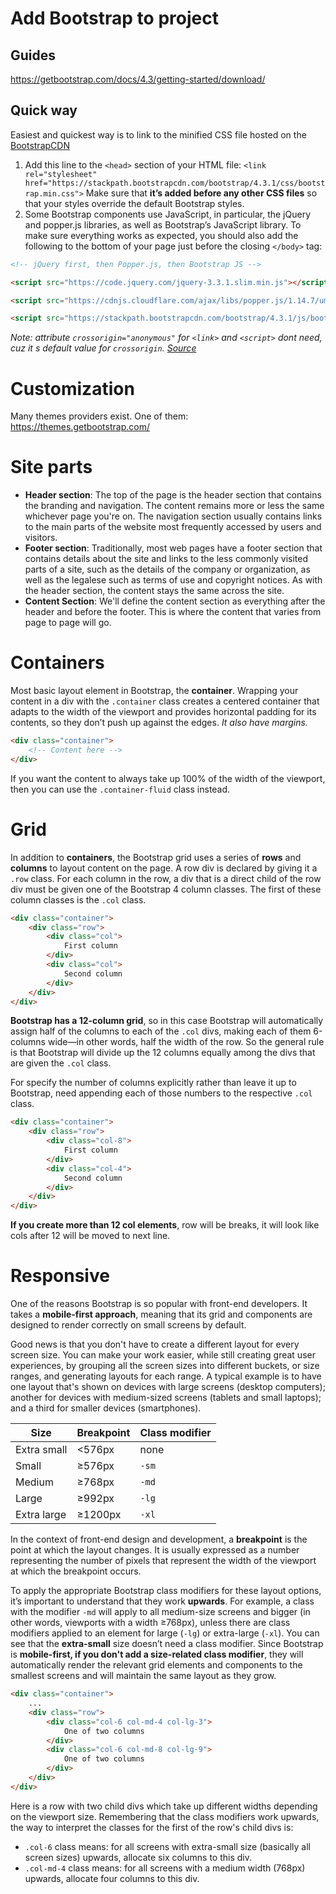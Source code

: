 # Add Bootstrap to project
## Guides 
https://getbootstrap.com/docs/4.3/getting-started/download/

## Quick way
Easiest and quickest way is to link to the minified CSS file hosted on the [BootstrapCDN](https://www.bootstrapcdn.com/)

1. Add this line to the  `<head>`  section of your HTML file: `<link rel="stylesheet" href="https://stackpath.bootstrapcdn.com/bootstrap/4.3.1/css/bootstrap.min.css">` Make sure that **it’s added before any other CSS files** so that your styles override the default Bootstrap styles.
2. Some Bootstrap components use JavaScript, in particular, the jQuery and popper.js libraries, as well as Bootstrap’s JavaScript library. To make sure everything works as expected, you should also add the following to the bottom of your page just before the closing  `</body>`  tag:
```html
<!-- jQuery first, then Popper.js, then Bootstrap JS -->

<script src="https://code.jquery.com/jquery-3.3.1.slim.min.js"></script>

<script src="https://cdnjs.cloudflare.com/ajax/libs/popper.js/1.14.7/umd/popper.min.js"></script>

<script src="https://stackpath.bootstrapcdn.com/bootstrap/4.3.1/js/bootstrap.min.js"></script>
```
_Note: attribute `crossorigin="anonymous"` for `<link>` and `<script>` dont need, cuz it s default value for `crossorigin`. [Source](https://developer.mozilla.org/ru/docs/Web/HTML/Attributes/crossorigin)_

# Customization
Many themes providers exist. One of them: https://themes.getbootstrap.com/

# Site parts
- **Header section**: The top of the page is the header section that contains the branding and navigation. The content remains more or less the same whichever page you're on. The navigation section usually contains links to the main parts of the website most frequently accessed by users and visitors.
- **Footer section**: Traditionally, most web pages have a footer section that contains details about the site and links to the less commonly visited parts of a site, such as the details of the company or organization, as well as the legalese such as terms of use and copyright notices. As with the header section, the content stays the same across the site.
- **Content Section**: We'll define the content section as everything after the header and before the footer. This is where the content that varies from page to page will go.
# Containers
Most basic layout element in Bootstrap, the **container**. Wrapping your content in a div with the  `.container`  class creates a centered container that adapts to the width of the viewport and provides horizontal padding for its contents, so they don’t push up against the edges. _It also have margins._
```html
<div class="container">
    <!-- Content here -->
</div>
```
If you want the content to always take up 100% of the width of the viewport, then you can use the  `.container-fluid`  class instead.
# Grid
In addition to **containers**, the Bootstrap grid uses a series of **rows** and **columns** to layout content on the page. A row div is declared by giving it a `.row` class. For each column in the row, a div that is a direct child of the row div must be given one of the Bootstrap 4 column classes. The first of these column classes is the `.col` class. 
```html
<div class="container">
    <div class="row">
        <div class="col">
            First column
        </div>
        <div class="col">
            Second column
        </div>
    </div>
</div>
```
**Bootstrap has a 12-column grid**, so in this case Bootstrap will automatically assign half of the columns to each of the  `.col`  divs, making each of them 6-columns wide—in other words, half the width of the row. So the general rule is that Bootstrap will divide up the 12 columns equally among the divs that are given the  `.col`  class.

For specify the number of columns explicitly rather than leave it up to Bootstrap, need appending each of those numbers to the respective `.col` class.
```html
<div class="container">
    <div class="row">
        <div class="col-8">
            First column
        </div>
        <div class="col-4">
            Second column
        </div>
    </div>
</div>
```
**If you create more than 12 col elements**, row will be breaks, it will look like cols after 12 will be moved to next line.
# Responsive
One of the reasons Bootstrap is so popular with front-end developers. It takes a **mobile-first approach**, meaning that its grid and components are designed to render correctly on small screens by default. 

Good news is that you don't have to create a different layout for every screen size. You can make your work easier, while still creating great user experiences, by grouping all the screen sizes into different buckets, or size ranges, and generating layouts for each range. A typical example is to have one layout that's shown on devices with large screens (desktop computers); another for devices with medium-sized screens (tablets and small laptops); and a third for smaller devices (smartphones).

| Size | Breakpoint | Class modifier |
|-|-|-|
| Extra small | <576px | none |
| Small | ≥576px | `-sm` |
| Medium | ≥768px | `-md` |
| Large | ≥992px | `-lg` |
| Extra large | ≥1200px | `-xl`|

In the context of front-end design and development, a **breakpoint** is the point at which the layout changes. It is usually expressed as a number representing the number of pixels that represent the width of the viewport at which the breakpoint occurs.

To apply the appropriate Bootstrap class modifiers for these layout options, it’s important to understand that they work **upwards**. For example, a class with the modifier `-md` will apply to all medium-size screens and bigger (in other words, viewports with a width ≥768px), unless there are class modifiers applied to an element for large (`-lg`) or extra-large (`-xl`). You can see that the **extra-small** size doesn’t need a class modifier. Since Bootstrap is **mobile-first, if you don't add a size-related class modifier**, they will automatically render the relevant grid elements and components to the smallest screens and will maintain the same layout as they grow.

```html
<div class="container">
    ...
    <div class="row">
        <div class="col-6 col-md-4 col-lg-3">
            One of two columns
        </div>
        <div class="col-6 col-md-8 col-lg-9">
            One of two columns
        </div>
    </div>
</div>
```
Here is a row with two child divs which take up different widths depending on the viewport size. Remembering that the class modifiers work upwards, the way to interpret the classes for the first of the row's child divs is:
- `.col-6`  class means: for all screens with extra-small size (basically all screen sizes) upwards, allocate six columns to this div.
- `.col-md-4`  class means: for all screens with a medium width (768px) upwards, allocate four columns to this div.